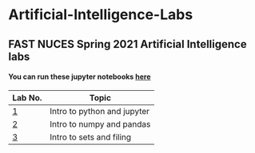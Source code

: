# Artificial-Intelligence-Labs
## FAST NUCES Spring 2021 Artificial Intelligence labs

#### You can run these jupyter notebooks [here](https://colab.research.google.com/github/ghostdart/Artificial-Intelligence-Labs/)

| Lab No. | Topic |
| ------- | ----- |
| [1][lab1] |Intro to python and jupyter|
| [2][lab2] |Intro to numpy and pandas|
| [3][lab3] |Intro to sets and filing|

[gcolab]:https://colab.research.google.com/github/ghostdart/Artificial-Intelligence-Labs/
[lab1]:./01
[lab2]:./02
[lab3]:./03
